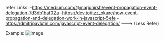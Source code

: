 refer Links:
-https://medium.com/@marjuhirsh/event-propagation-event-delegation-7d3db1baf02a
-https://dev.to/itzz_okure/how-event-propagation-and-delegation-work-in-javascript-5efe
-https://dmitripavlutin.com/javascript-event-delegation/ ---> (Less Refer)

Example:
![image](https://github.com/user-attachments/assets/0ae3add6-a107-43a5-82bb-2e9e86b398ee)


